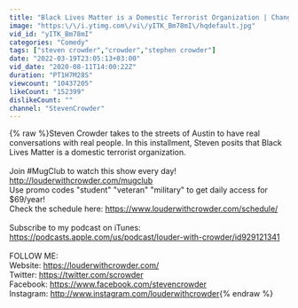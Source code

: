```yaml
---
title: "Black Lives Matter is a Domestic Terrorist Organization | Change My Mind"
image: "https:\/\/i.ytimg.com\/vi\/yITK_Bm78mI\/hqdefault.jpg"
vid_id: "yITK_Bm78mI"
categories: "Comedy"
tags: ["steven crowder","crowder","stephen crowder"]
date: "2022-03-19T23:05:13+03:00"
vid_date: "2020-08-11T14:00:22Z"
duration: "PT1H7M28S"
viewcount: "10437205"
likeCount: "152399"
dislikeCount: ""
channel: "StevenCrowder"
---
```

{% raw %}Steven Crowder takes to the streets of Austin to have real conversations with real people. In this installment, Steven posits that Black Lives Matter is a domestic terrorist organization.<br /><br />Join #MugClub to watch this show every day! <a rel="nofollow" target="blank" href="http://louderwithcrowder.com/mugclub">http://louderwithcrowder.com/mugclub</a><br />Use promo codes &quot;student&quot; &quot;veteran&quot; &quot;military&quot; to get daily access for $69/year!<br />Check the schedule here: <a rel="nofollow" target="blank" href="https://www.louderwithcrowder.com/schedule/">https://www.louderwithcrowder.com/schedule/</a><br /><br />Subscribe to my podcast on iTunes: <a rel="nofollow" target="blank" href="https://podcasts.apple.com/us/podcast/louder-with-crowder/id929121341">https://podcasts.apple.com/us/podcast/louder-with-crowder/id929121341</a><br /><br />FOLLOW ME:<br />Website: <a rel="nofollow" target="blank" href="https://louderwithcrowder.com/">https://louderwithcrowder.com/</a><br />Twitter: <a rel="nofollow" target="blank" href="https://twitter.com/scrowder">https://twitter.com/scrowder</a><br />Facebook: <a rel="nofollow" target="blank" href="https://www.facebook.com/stevencrowder">https://www.facebook.com/stevencrowder</a> <br />Instagram: <a rel="nofollow" target="blank" href="http://www.instagram.com/louderwithcrowder">http://www.instagram.com/louderwithcrowder</a>{% endraw %}
